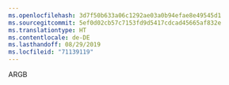 ```yaml
---
ms.openlocfilehash: 3d7f50b633a06c1292ae03a0b94efae8e49545d1
ms.sourcegitcommit: 5ef0d02cb57c7153fd9d5417cdcad45665af832e
ms.translationtype: HT
ms.contentlocale: de-DE
ms.lasthandoff: 08/29/2019
ms.locfileid: "71139119"
---
```

ARGB